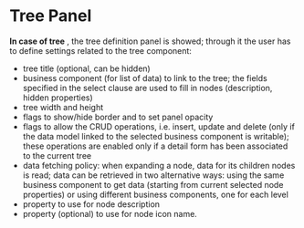 # Tree Panel

**In case of tree** , the tree definition panel is showed; through it the user has to define settings related to the tree component:

* tree title \(optional, can be hidden\)
* business component \(for list of data\) to link to the tree; the fields specified in the select clause are used to fill in nodes \(description, hidden properties\)
* tree width and height
* flags to show/hide border and to set panel opacity
* flags to allow the CRUD operations, i.e. insert, update and delete \(only if the data model linked to the selected business component is writable\); these operations are enabled only if a detail form has been associated to the current tree
* data fetching policy: when expanding a node, data for its children nodes is read; data can be retrieved in two alternative ways: using the same business component to get data \(starting from current selected node properties\) or using different business components, one for each level
* property to use for node description
* property \(optional\) to use for node icon name.

